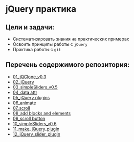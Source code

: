 # jQuery практика

Цели и задачи:
-
- Систематизировать знания на практических примерах
- Освоить принципы работы с `jQuery`
- Практика работы с `git`


Перечень содержимого репозитория:
-
* [01_jQClone_v0.3](https://github.com/SetMiller/jQuery-features/tree/master/features/01_jQClone_v0.3)
* [02_jQuery](https://github.com/SetMiller/jQuery-features/tree/master/features/02_jQuery)
* [03_simpleSliders_v0.5](https://github.com/SetMiller/jQuery-features/tree/master/features/03_simpleSliders_v0.5)
* [04_data attr](https://github.com/SetMiller/jQuery-features/tree/master/features/04_data%20attr)
* [05_jQuery plugins](https://github.com/SetMiller/jQuery-features/tree/master/features/05_jQuery%20plugins)
* [06_animate](https://github.com/SetMiller/jQuery-features/tree/master/features/06_animate)
* [07_scroll](https://github.com/SetMiller/jQuery-features/tree/master/features/07_scroll)
* [08_add blocks and elements](https://github.com/SetMiller/jQuery-features/tree/master/features/08_add%20blocks%20and%20elements)
* [09_scroll button](https://github.com/SetMiller/jQuery-features/tree/master/features/09_scroll%20button)
* [10_simpleSliders_v0.6](https://github.com/SetMiller/jQuery-features/tree/master/features/10_simpleSliders_v0.6)
* [11_make_jQuery_plugin](https://github.com/SetMiller/jQuery-features/tree/master/features/11_make_jQuery_plugin)
* [12_jQuery_slider_plugin](https://github.com/SetMiller/jQuery-features/tree/master/features/12_jQuery_slider_plugin)

